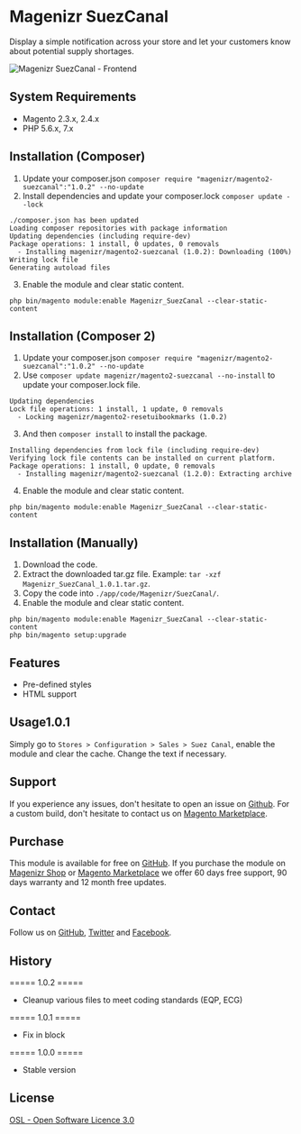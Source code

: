 # Magenizr SuezCanal
Display a simple notification across your store and let your customers know about potential supply shortages.

![Magenizr SuezCanal - Frontend](https://images2.imgbox.com/4a/ea/4eCuilKJ_o.gif)

## System Requirements
- Magento 2.3.x, 2.4.x
- PHP 5.6.x, 7.x

## Installation (Composer)

1. Update your composer.json `composer require "magenizr/magento2-suezcanal":"1.0.2" --no-update`
2. Install dependencies and update your composer.lock `composer update --lock`

```
./composer.json has been updated
Loading composer repositories with package information
Updating dependencies (including require-dev)              
Package operations: 1 install, 0 updates, 0 removals
  - Installing magenizr/magento2-suezcanal (1.0.2): Downloading (100%)         
Writing lock file
Generating autoload files
```

3. Enable the module and clear static content.

```
php bin/magento module:enable Magenizr_SuezCanal --clear-static-content
```

## Installation (Composer 2)

1. Update your composer.json `composer require "magenizr/magento2-suezcanal":"1.0.2" --no-update`
2. Use `composer update magenizr/magento2-suezcanal --no-install` to update your composer.lock file.

```
Updating dependencies
Lock file operations: 1 install, 1 update, 0 removals
  - Locking magenizr/magento2-resetuibookmarks (1.0.2)
```

3. And then `composer install` to install the package.

```
Installing dependencies from lock file (including require-dev)
Verifying lock file contents can be installed on current platform.
Package operations: 1 install, 0 update, 0 removals
  - Installing magenizr/magento2-suezcanal (1.2.0): Extracting archive
```

4. Enable the module and clear static content.

```
php bin/magento module:enable Magenizr_SuezCanal --clear-static-content
```

## Installation (Manually)
1. Download the code.
2. Extract the downloaded tar.gz file. Example: `tar -xzf Magenizr_SuezCanal_1.0.1.tar.gz`.
3. Copy the code into `./app/code/Magenizr/SuezCanal/`.
4. Enable the module and clear static content.

```
php bin/magento module:enable Magenizr_SuezCanal --clear-static-content
php bin/magento setup:upgrade
```

## Features
* Pre-defined styles
* HTML support

## Usage1.0.1
Simply go to `Stores > Configuration > Sales > Suez Canal`, enable the module and clear the cache. Change the text if necessary.

## Support
If you experience any issues, don't hesitate to open an issue on [Github](https://github.com/magenizr/Magenizr_SuezCanal/issues). For a custom build, don't hesitate to contact us on [Magento Marketplace](https://marketplace.magento.com/partner/magenizr).

## Purchase
This module is available for free on [GitHub](https://github.com/magenizr). If you purchase the module on [Magenizr Shop](https://shop.magenizr.com) or [Magento Marketplace](https://marketplace.magento.com/partner/magenizr) we offer 60 days free support, 90 days warranty and 12 month free updates.

## Contact
Follow us on [GitHub](https://github.com/magenizr), [Twitter](https://twitter.com/magenizr) and [Facebook](https://www.facebook.com/magenizr).

## History
===== 1.0.2 =====
* Cleanup various files to meet coding standards (EQP, ECG)

===== 1.0.1 =====
* Fix in block

===== 1.0.0 =====
* Stable version

## License
[OSL - Open Software Licence 3.0](https://opensource.org/licenses/osl-3.0.php)
